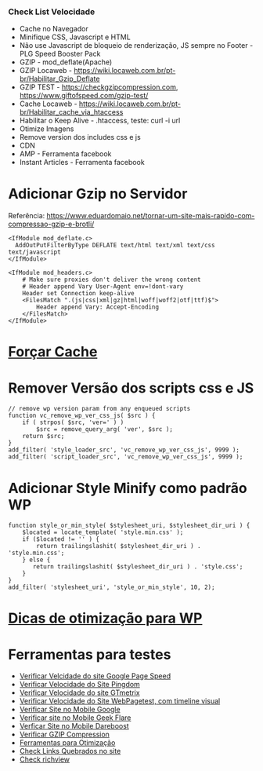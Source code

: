 ### Check List Velocidade

* Cache no Navegador
* Minifique CSS, Javascript e HTML
* Não use Javascript de bloqueio de renderização, JS sempre no Footer - PLG Speed Booster Pack 
* GZIP - mod_deflate(Apache)
* GZIP Locaweb - https://wiki.locaweb.com.br/pt-br/Habilitar_Gzip_Deflate
* GZIP TEST - https://checkgzipcompression.com, https://www.giftofspeed.com/gzip-test/
* Cache Locaweb -  https://wiki.locaweb.com.br/pt-br/Habilitar_cache_via_htaccess
* Habilitar o Keep Alive - .htaccess, teste: curl -i url
* Otimize Imagens
* Remove version dos includes css e js
* CDN
* AMP  - Ferramenta facebook
* Instant Articles - Ferramenta facebook

# Adicionar Gzip no Servidor
Referência: https://www.eduardomaio.net/tornar-um-site-mais-rapido-com-compressao-gzip-e-brotli/
```
<IfModule mod_deflate.c>
  AddOutPutFilterByType DEFLATE text/html text/xml text/css text/javascript
</IfModule>
```
```
<IfModule mod_headers.c>
    # Make sure proxies don't deliver the wrong content
    # Header append Vary User-Agent env=!dont-vary
    Header set Connection keep-alive
    <FilesMatch ".(js|css|xml|gz|html|woff|woff2|otf|ttf)$">
        Header append Vary: Accept-Encoding
    </FilesMatch>
</IfModule>
```

# [Forçar Cache](https://github.com/Amarelo-Manga/Base-Conhecimento/blob/master/For%C3%A7a-a-utilizar-Cache-Control-e-Expires-header.md)

# Remover Versão dos scripts css e JS
```
// remove wp version param from any enqueued scripts
function vc_remove_wp_ver_css_js( $src ) {
    if ( strpos( $src, 'ver=' ) )
        $src = remove_query_arg( 'ver', $src );
    return $src;
}
add_filter( 'style_loader_src', 'vc_remove_wp_ver_css_js', 9999 );
add_filter( 'script_loader_src', 'vc_remove_wp_ver_css_js', 9999 );
````

# Adicionar Style Minify como padrão WP
```
function style_or_min_style( $stylesheet_uri, $stylesheet_dir_uri ) {
    $located = locate_template( 'style.min.css' );
	if ($located != '' ) {
	    return trailingslashit( $stylesheet_dir_uri ) . 'style.min.css';
	} else {
	   return trailingslashit( $stylesheet_dir_uri ) . 'style.css';
	}
}
add_filter( 'stylesheet_uri', 'style_or_min_style', 10, 2);
```

# [Dicas de otimização para WP](http://www.wpbeginner.com/wordpress-performance-speed/)

# Ferramentas para testes
- [Verificar Velcidade do site Google Page Speed](https://developers.google.com/speed/pagespeed/insights/)
- [Verificar Velocidade do Site Pingdom](https://tools.pingdom.com/)
- [Verificar Velocidade do site GTmetrix](https://gtmetrix.com)
- [Verificar Velocidade do Site WebPagetest, com timeline visual](https://www.webpagetest.org)
- [Verificar Site no Mobile Google](https://search.google.com/test/mobile-friendly)
- [Verificar site no Mobile Geek Flare](https://tools.geekflare.com/)
- [Verficar Site no Mobile Dareboost](https://www.dareboost.com/en/mobile-website-speed-test)
- [Verificar GZIP Compression](https://checkgzipcompression.com)
- [Ferramentas para Otimização](https://www.giftofspeed.com/tools/)
- [Check Links Quebrados no site](https://www.deadlinkchecker.com/website-dead-link-checker.asp)
- [Check richview](https://richpreview.com)